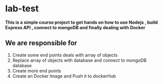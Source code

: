 # lab-test
**This is a simple course project  to get hands on how to use Nodejs , build Express API , connect to mongoDB  and finally dealing with Docker**
## We are responsible for 
1. Create some end points deals with array of objects
2. Replace array of objects with database and connect to mongoDB database
3. Create more  end points
4. Create an Docker Image and Push it to dockerHub
